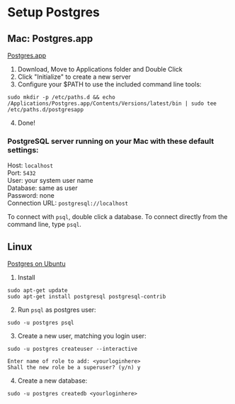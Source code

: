 # Setup Postgres


## Mac: Postgres.app
[Postgres.app](https://postgresapp.com/)

1. Download, Move to Applications folder and Double Click
2. Click "Initialize" to create a new server
3. Configure your $PATH to use the included command line tools:

`sudo mkdir -p /etc/paths.d &&
echo /Applications/Postgres.app/Contents/Versions/latest/bin | sudo tee /etc/paths.d/postgresapp`

4. Done!

### PostgreSQL server running on your Mac with these default settings:

Host: `localhost`<br>
Port: `5432`<br>
User: your system user name<br>
Database: same as user<br>
Password: none<br>
Connection URL: `postgresql://localhost`

To connect with `psql`, double click a database. To connect directly from the command line, type `psql`.


## Linux

[Postgres on Ubuntu](https://www.digitalocean.com/community/tutorials/how-to-install-and-use-postgresql-on-ubuntu-16-04)

1. Install

```
sudo apt-get update
sudo apt-get install postgresql postgresql-contrib
```

2. Run `psql` as postgres user:

```
sudo -u postgres psql
```

3. Create a new user, matching you login user:

```
sudo -u postgres createuser --interactive

Enter name of role to add: <yourloginhere>
Shall the new role be a superuser? (y/n) y
```

4. Create a new database:

```
sudo -u postgres createdb <yourloginhere>
```

